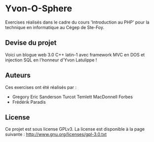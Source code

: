 Yvon-O-Sphere
=============

Exercises réalisés dans le cadre du cours 'Introduction au PHP' pour la
technique en informatique au Cégep de Ste-Foy. 

Devise du projet
----------------

Voici un blogue web 3.0 C++ latin-1 avec framework MVC en DOS et injection SQL en l'honneur d'Yvon Latulippe !

Auteurs
-------

Ces exercises ont été réalisés par :

 * Gregory Eric Sanderson Turcot Temlett MacDonnell Forbes
 * Frédérik Paradis

License
-------

Ce projet est sous license GPLv3. La license est disponible à la page
suivante : http://www.gnu.org/licenses/gpl-3.0.txt

